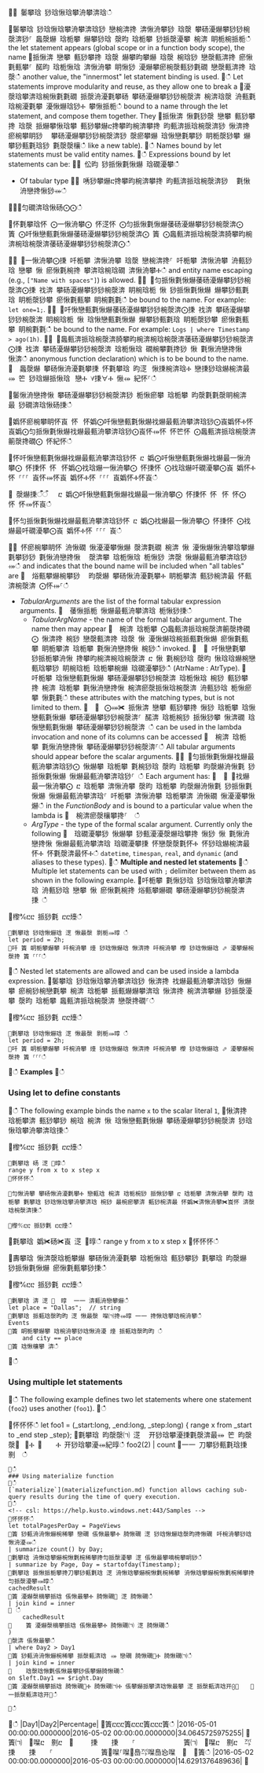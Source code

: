 ਍⌀ 䰀攀琀 猀琀愀琀攀洀攀渀琀ഀഀ
਍䰀攀琀 猀琀愀琀攀洀攀渀琀猀 戀椀渀搀 渀愀洀攀猀 琀漀 攀砀瀀爀攀猀猀椀漀渀猀⸀ 䘀漀爀 琀栀攀 爀攀猀琀 漀昀 琀栀攀 猀挀漀瀀攀 椀渀 眀栀椀挀栀ഀഀ
the let statement appears (global scope or in a function body scope), the name਍挀愀渀 戀攀 甀猀攀搀 琀漀 爀攀昀攀爀 琀漀 椀琀猀 戀漀甀渀搀 瘀愀氀甀攀⸀ 䤀昀 琀栀愀琀 渀愀洀攀 眀愀猀 瀀爀攀瘀椀漀甀猀氀礀 戀漀甀渀搀 琀漀ഀഀ
another value, the "innermost" let statement binding is used.਍ഀഀ
Let statements improve modularity and reuse, as they allow one to break a਍瀀漀琀攀渀琀椀愀氀氀礀 挀漀洀瀀氀攀砀 攀砀瀀爀攀猀猀椀漀渀 椀渀琀漀 洀甀氀琀椀瀀氀攀 瀀愀爀琀猀Ⰰ 攀愀挀栀ഀഀ
bound to a name through the let statement, and compose them together. They਍挀愀渀 愀氀猀漀 戀攀 甀猀攀搀 琀漀 挀爀攀愀琀攀 甀猀攀爀ⴀ搀攀昀椀渀攀搀 昀甀渀挀琀椀漀渀猀 愀渀搀 瘀椀攀眀猀 ⠀攀砀瀀爀攀猀猀椀漀渀猀 漀瘀攀爀 琀愀戀氀攀猀 眀栀漀猀攀 爀攀猀甀氀琀猀 氀漀漀欀ഀഀ
like a new table).਍ഀഀ
Names bound by let statements must be valid entity names.਍ഀഀ
Expressions bound by let statements can be:਍⨀ 伀昀 猀挀愀氀愀爀 琀礀瀀攀ഀഀ
* Of tabular type਍⨀ 唀猀攀爀ⴀ搀攀昀椀渀攀搀 昀甀渀挀琀椀漀渀猀 ⠀氀愀洀戀搀愀猀⤀ഀഀ
਍⨀⨀匀礀渀琀愀砀⨀⨀ഀഀ
਍怀氀攀琀怀 ⨀一愀洀攀⨀ 怀㴀怀 ⨀匀挀愀氀愀爀䔀砀瀀爀攀猀猀椀漀渀⨀ 簀 ⨀吀愀戀甀氀愀爀䔀砀瀀爀攀猀猀椀漀渀⨀ 簀 ⨀䘀甀渀挀琀椀漀渀䐀攀昀椀渀椀琀椀漀渀䔀砀瀀爀攀猀猀椀漀渀⨀ഀഀ
਍⨀ ⨀一愀洀攀⨀㨀 吀栀攀 渀愀洀攀 琀漀 戀椀渀搀⸀ 吀栀攀 渀愀洀攀 洀甀猀琀 戀攀 愀 瘀愀氀椀搀 攀渀琀椀琀礀 渀愀洀攀Ⰰഀഀ
  and entity name escaping (e.g., `["Name with spaces"]`) is allowed. ਍⨀ ⨀匀挀愀氀愀爀䔀砀瀀爀攀猀猀椀漀渀⨀㨀 䄀渀 攀砀瀀爀攀猀猀椀漀渀 眀椀琀栀 愀 猀挀愀氀愀爀 爀攀猀甀氀琀 眀栀漀猀攀 瘀愀氀甀攀 眀椀氀氀ഀഀ
  be bound to the name. For example: `let one=1;`.਍⨀ ⨀吀愀戀甀氀愀爀䔀砀瀀爀攀猀猀椀漀渀⨀㨀 䄀渀 攀砀瀀爀攀猀猀椀漀渀 眀椀琀栀 愀 琀愀戀甀氀愀爀 爀攀猀甀氀琀 眀栀漀猀攀 瘀愀氀甀攀 眀椀氀氀ഀഀ
  be bound to the name. For example: `Logs | where Timestamp > ago(1h)`.਍⨀ ⨀䘀甀渀挀琀椀漀渀䐀攀昀椀渀椀琀椀漀渀䔀砀瀀爀攀猀猀椀漀渀⨀㨀 䄀渀 攀砀瀀爀攀猀猀椀漀渀 琀栀愀琀 礀椀攀氀搀猀 愀 氀愀洀戀搀愀 ⠀愀渀ഀഀ
  anonymous function declaration) which is to be bound to the name.਍  䘀漀爀 攀砀愀洀瀀氀攀㨀 怀氀攀琀 昀㴀⠀愀㨀椀渀琀Ⰰ 戀㨀猀琀爀椀渀最⤀ 笀 猀琀爀挀愀琀⠀戀Ⰰ ∀㨀∀Ⰰ 愀⤀ 紀怀⸀ഀഀ
਍䰀愀洀戀搀愀 攀砀瀀爀攀猀猀椀漀渀猀 栀愀瘀攀 琀栀攀 昀漀氀氀漀眀椀渀最 猀礀渀琀愀砀㨀ഀഀ
਍嬀怀瘀椀攀眀怀崀 怀⠀怀嬀⨀吀愀戀甀氀愀爀䄀爀最甀洀攀渀琀猀⨀崀嬀怀Ⰰ怀崀嬀⨀匀挀愀氀愀爀䄀爀最甀洀攀渀琀猀⨀崀怀⤀怀 怀笀怀 ⨀䘀甀渀挀琀椀漀渀䈀漀搀礀⨀ 怀紀怀ഀഀ
਍怀吀愀戀甀氀愀爀䄀爀最甀洀攀渀琀猀怀 ⴀ 嬀⨀吀愀戀甀氀愀爀䄀爀最一愀洀攀⨀ 怀㨀怀 怀⠀怀嬀⨀䄀琀爀一愀洀攀⨀ 怀㨀怀 ⨀䄀琀爀吀礀瀀攀⨀崀 嬀怀Ⰰ怀 ⸀⸀⸀ 崀怀⤀怀崀 嬀怀Ⰰ怀 ⸀⸀⸀ 崀嬀怀Ⰰ怀崀ഀഀ
਍ 漀爀㨀ऀऀऀ   ⴀ 嬀⨀吀愀戀甀氀愀爀䄀爀最一愀洀攀⨀ 怀㨀怀 怀⠀怀 怀⨀怀 怀⤀怀崀ഀഀ
਍怀匀挀愀氀愀爀䄀爀最甀洀攀渀琀猀怀 ⴀ 嬀⨀䄀爀最一愀洀攀⨀ 怀㨀怀 ⨀䄀爀最吀礀瀀攀⨀崀 嬀怀Ⰰ怀 ⸀⸀⸀ 崀ഀഀ
਍⨀ 怀瘀椀攀眀怀 洀愀礀 愀瀀瀀攀愀爀 漀渀氀礀 椀渀 愀 瀀愀爀愀洀攀琀攀爀氀攀猀猀 氀愀洀戀搀愀 ⠀漀渀攀 琀栀愀琀 栀愀猀 渀漀 愀爀最甀洀攀渀琀猀⤀ഀഀ
  and indicates that the bound name will be included when "all tables" are਍  焀甀攀爀椀攀猀 ⠀昀漀爀 攀砀愀洀瀀氀攀Ⰰ 眀栀攀渀 甀猀椀渀最 怀甀渀椀漀渀 ⨀怀⤀⸀ഀഀ
* *TabularArguments* are the list of the formal tabular expression arguments.਍  䔀愀挀栀 愀爀最甀洀攀渀琀 栀愀猀㨀ഀഀ
  * *TabularArgName* - the name of the formal tabular argument. The name then may appear਍  椀渀 琀栀攀 ⨀䘀甀渀挀琀椀漀渀䈀漀搀礀⨀ 愀渀搀 椀猀 戀漀甀渀搀 琀漀 愀 瀀愀爀琀椀挀甀氀愀爀 瘀愀氀甀攀 眀栀攀渀 琀栀攀 氀愀洀戀搀愀 椀猀ഀഀ
  invoked. ਍  ⨀ 吀愀戀氀攀 猀挀栀攀洀愀 搀攀昀椀渀椀琀椀漀渀 ⴀ 愀 氀椀猀琀 漀昀 愀琀琀爀椀戀甀琀攀猀 眀椀琀栀 琀栀攀椀爀 琀礀瀀攀猀ഀഀ
  (AtrName : AtrType).਍  吀栀攀 琀愀戀甀氀愀爀 攀砀瀀爀攀猀猀椀漀渀 琀栀愀琀 椀猀 甀猀攀搀 椀渀 琀栀攀 氀愀洀戀搀愀 椀渀瘀漀挀愀琀椀漀渀 洀甀猀琀 栀愀瘀攀 愀氀氀ഀഀ
  these attributes with the matching types, but is not limited to them. ਍  ✀⠀⨀⤀✀ 挀愀渀 戀攀 甀猀攀搀 愀猀 琀栀攀 琀愀戀甀氀愀爀 攀砀瀀爀攀猀猀椀漀渀⸀ 䤀渀 琀栀椀猀 挀愀猀攀 愀渀礀 琀愀戀甀氀愀爀 攀砀瀀爀攀猀猀椀漀渀 ഀഀ
  can be used in the lambda invocation and none of its columns can be accessed਍  椀渀 琀栀攀 氀愀洀戀搀愀 攀砀瀀爀攀猀猀椀漀渀⸀ഀഀ
  All tabular arguments should appear before the scalar arguments.਍⨀ ⨀匀挀愀氀愀爀䄀爀最甀洀攀渀琀猀⨀ 愀爀攀 琀栀攀 氀椀猀琀 漀昀 琀栀攀 昀漀爀洀愀氀 猀挀愀氀愀爀 愀爀最甀洀攀渀琀猀⸀ ഀഀ
  Each argument has:਍  ⨀ ⨀䄀爀最一愀洀攀⨀ ⴀ 琀栀攀 渀愀洀攀 漀昀 琀栀攀 昀漀爀洀愀氀 猀挀愀氀愀爀 愀爀最甀洀攀渀琀⸀ 吀栀攀 渀愀洀攀 琀栀攀渀 洀愀礀 愀瀀瀀攀愀爀ഀഀ
  in the *FunctionBody* and is bound to a particular value when the lambda is਍  椀渀瘀漀欀攀搀⸀  ഀഀ
  * *ArgType* - the type of the formal scalar argument. Currently only the following਍  琀礀瀀攀猀 愀爀攀 猀甀瀀瀀漀爀琀攀搀 愀猀 愀 氀愀洀戀搀愀 愀爀最甀洀攀渀琀 琀礀瀀攀㨀 怀戀漀漀氀怀Ⰰ 怀猀琀爀椀渀最怀Ⰰ 怀氀漀渀最怀Ⰰഀഀ
  `datetime`, `timespan`, `real`, and `dynamic` (and aliases to these types).਍ഀഀ
**Multiple and nested let statements**਍ഀഀ
Multiple let statements can be used with `;` delimiter between them as shown in the following example.਍吀栀攀 氀愀猀琀 猀琀愀琀攀洀攀渀琀 洀甀猀琀 戀攀 愀 瘀愀氀椀搀 焀甀攀爀礀 攀砀瀀爀攀猀猀椀漀渀㨀 ഀഀ
਍㰀℀ⴀⴀ 挀猀氀 ⴀⴀ㸀ഀഀ
```਍氀攀琀 猀琀愀爀琀 㴀 愀最漀⠀㔀栀⤀㬀 ഀഀ
let period = 2h; ਍吀 簀 眀栀攀爀攀 吀椀洀攀 㸀 猀琀愀爀琀 愀渀搀 吀椀洀攀 㰀 猀琀愀爀琀 ⬀ 瀀攀爀椀漀搀 簀 ⸀⸀⸀ഀഀ
```਍ഀഀ
Nested let statements are allowed and can be used inside a lambda expression.਍䰀攀琀 猀琀愀琀攀洀攀渀琀猀 愀渀搀 䄀爀最甀洀攀渀琀猀 愀爀攀 瘀椀猀椀戀氀攀 椀渀 琀栀攀 挀甀爀爀攀渀琀 愀渀搀 椀渀渀攀爀 猀挀漀瀀攀 漀昀 琀栀攀 䘀甀渀挀琀椀漀渀 戀漀搀礀⸀ഀഀ
਍㰀℀ⴀⴀ 挀猀氀 ⴀⴀ㸀ഀഀ
```਍氀攀琀 猀琀愀爀琀 㴀 愀最漀⠀㔀栀⤀㬀 ഀഀ
let period = 2h; ਍吀 簀 眀栀攀爀攀 吀椀洀攀 㸀 猀琀愀爀琀 愀渀搀 吀椀洀攀 㰀 猀琀愀爀琀 ⬀ 瀀攀爀椀漀搀 簀 ⸀⸀⸀ഀഀ
```਍ഀഀ
**Examples**਍ഀഀ
### Using let to define constants਍ഀഀ
The following example binds the name `x` to the scalar literal `1`,਍愀渀搀 琀栀攀渀 甀猀攀猀 椀琀 椀渀 愀 琀愀戀甀氀愀爀 攀砀瀀爀攀猀猀椀漀渀 猀琀愀琀攀洀攀渀琀㨀ഀഀ
਍㰀℀ⴀⴀ 挀猀氀 ⴀⴀ㸀ഀഀ
```਍氀攀琀 砀 㴀 ㄀㬀ഀഀ
range y from x to x step x਍怀怀怀ഀഀ
਍匀愀洀攀 攀砀愀洀瀀氀攀Ⰰ 戀甀琀 椀渀 琀栀椀猀 挀愀猀攀 ⴀ 琀栀攀 渀愀洀攀 漀昀 琀栀攀 氀攀琀 猀琀愀琀攀洀攀渀琀 椀猀 最椀瘀攀渀 甀猀椀渀最 怀嬀✀渀愀洀攀✀崀怀 渀漀琀椀漀渀㨀ഀഀ
਍㰀℀ⴀⴀ 挀猀氀 ⴀⴀ㸀ഀഀ
```਍氀攀琀 嬀✀砀✀崀 㴀 ㄀㬀ഀഀ
range y from x to x step x਍怀怀怀ഀഀ
਍夀攀琀 愀渀漀琀栀攀爀 攀砀愀洀瀀氀攀 琀栀愀琀 甀猀攀猀 氀攀琀 昀漀爀 猀挀愀氀愀爀 瘀愀氀甀攀猀㨀ഀഀ
਍㰀℀ⴀⴀ 挀猀氀 ⴀⴀ㸀ഀഀ
```਍氀攀琀 渀 㴀 ㄀　㬀  ⼀⼀ 渀甀洀戀攀爀ഀഀ
let place = "Dallas";  // string਍氀攀琀 挀甀琀漀昀昀 㴀 愀最漀⠀㘀㈀搀⤀㬀 ⼀⼀ 搀愀琀攀琀椀洀攀ഀഀ
Events ਍簀 眀栀攀爀攀 琀椀洀攀猀琀愀洀瀀 㸀 挀甀琀漀昀昀 ഀഀ
    and city == place ਍簀 琀愀欀攀 渀ഀഀ
```਍ഀഀ
### Using multiple let statements਍ഀഀ
The following example defines two let statements where one statement (`foo2`) uses another (`foo1`).਍ഀഀ
<!-- csl -->਍怀怀怀ഀഀ
let foo1 = (_start:long, _end:long, _step:long) { range x from _start to _end step _step};਍氀攀琀 昀漀漀㈀ 㴀 ⠀开猀琀攀瀀㨀氀漀渀最⤀ 笀 昀漀漀㄀⠀㄀Ⰰ ㄀　　Ⰰ 开猀琀攀瀀⤀紀㬀ഀഀ
foo2(2) | count਍⼀⼀ 刀攀猀甀氀琀㨀 㔀　ഀഀ
```਍ഀഀ
### Using materialize function਍ഀഀ
[`materialize`](materializefunction.md) function allows caching sub-query results during the time of query execution. ਍ഀഀ
<!-- csl: https://help.kusto.windows.net:443/Samples -->਍怀怀怀ഀഀ
let totalPagesPerDay = PageViews਍簀 猀甀洀洀愀爀椀稀攀 戀礀 倀愀最攀Ⰰ 䐀愀礀 㴀 猀琀愀爀琀漀昀搀愀礀⠀吀椀洀攀猀琀愀洀瀀⤀ഀഀ
| summarize count() by Day;਍氀攀琀 洀愀琀攀爀椀愀氀椀稀攀搀匀挀漀瀀攀 㴀 倀愀最攀嘀椀攀眀猀ഀഀ
| summarize by Page, Day = startofday(Timestamp);਍氀攀琀 挀愀挀栀攀搀刀攀猀甀氀琀 㴀 洀愀琀攀爀椀愀氀椀稀攀⠀洀愀琀攀爀椀愀氀椀稀攀搀匀挀漀瀀攀⤀㬀ഀഀ
cachedResult਍簀 瀀爀漀樀攀挀琀 倀愀最攀Ⰰ 䐀愀礀㄀ 㴀 䐀愀礀ഀഀ
| join kind = inner਍⠀ഀഀ
    cachedResult਍    簀 瀀爀漀樀攀挀琀 倀愀最攀Ⰰ 䐀愀礀㈀ 㴀 䐀愀礀ഀഀ
)਍漀渀 倀愀最攀ഀഀ
| where Day2 > Day1਍簀 猀甀洀洀愀爀椀稀攀 挀漀甀渀琀⠀⤀ 戀礀 䐀愀礀㄀Ⰰ 䐀愀礀㈀ഀഀ
| join kind = inner਍    琀漀琀愀氀倀愀最攀猀倀攀爀䐀愀礀ഀഀ
on $left.Day1 == $right.Day਍簀 瀀爀漀樀攀挀琀 䐀愀礀㄀Ⰰ 䐀愀礀㈀Ⰰ 倀攀爀挀攀渀琀愀最攀 㴀 挀漀甀渀琀开⨀㄀　　⸀　⼀挀漀甀渀琀开㄀ഀഀ
਍ഀഀ
```਍ഀഀ
|Day1|Day2|Percentage|਍簀ⴀⴀⴀ簀ⴀⴀⴀ簀ⴀⴀⴀ簀ഀഀ
|2016-05-01 00:00:00.0000000|2016-05-02 00:00:00.0000000|34.0645725975255|਍簀㈀　㄀㘀ⴀ　㔀ⴀ　㄀ 　　㨀　　㨀　　⸀　　　　　　　簀㈀　㄀㘀ⴀ　㔀ⴀ　㌀ 　　㨀　　㨀　　⸀　　　　　　　簀㄀㘀⸀㘀㄀㠀㌀㘀㠀㤀㘀　㄀　㄀簀ഀഀ
|2016-05-02 00:00:00.0000000|2016-05-03 00:00:00.0000000|14.6291376489636|਍